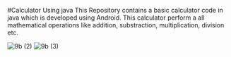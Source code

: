 #Calculator Using java
This Repository contains a basic calculator code in java which is developed using Android. This calculator perform a all mathematical operations like addition, substraction, multiplication, division etc.



![9b (2)](https://github.com/SiraskarRenuka/Calculator-Android-Java/assets/139481659/f23706b4-8340-4dde-8b9a-ed5ba49817f8)
![9b (3)](https://github.com/SiraskarRenuka/Calculator-Android-Java/assets/139481659/032ada13-d9c0-436e-91b6-47f9d4b37301)



